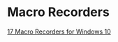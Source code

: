 # Macro Recorders 

[17 Macro Recorders for Windows 10](https://merabheja.com/17-free-macro-recorder-tools-to-perform-repetitive-tasks/)
